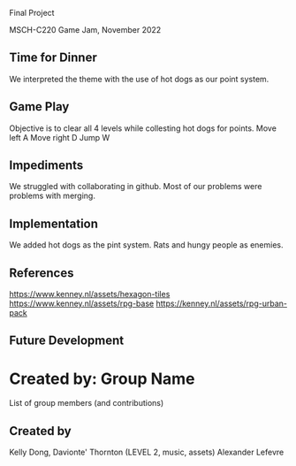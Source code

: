 Final Project

MSCH-C220 Game Jam, November 2022

## Time for Dinner
We interpreted the theme with the use of hot dogs as our point system.

## Game Play
Objective is to clear all 4 levels while collesting hot dogs for points.
Move left A
Move right D
Jump W

## Impediments
We struggled with collaborating in github. Most of our problems were problems with merging.

## Implementation
We added hot dogs as the pint system.
Rats and hungy people as enemies. 

## References
https://www.kenney.nl/assets/hexagon-tiles
https://www.kenney.nl/assets/rpg-base
https://kenney.nl/assets/rpg-urban-pack

## Future Development

# Created by: Group Name
List of group members (and contributions)
## Created by 

Kelly Dong, Davionte' Thornton (LEVEL 2, music, assets)
Alexander Lefevre
